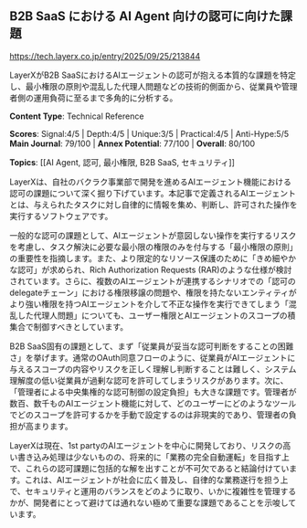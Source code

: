 ## B2B SaaS における AI Agent 向けの認可に向けた課題

https://tech.layerx.co.jp/entry/2025/09/25/213844

LayerXがB2B SaaSにおけるAIエージェントの認可が抱える本質的な課題を特定し、最小権限の原則や混乱した代理人問題などの技術的側面から、従業員や管理者側の運用負荷に至るまで多角的に分析する。

**Content Type**: Technical Reference

**Scores**: Signal:4/5 | Depth:4/5 | Unique:3/5 | Practical:4/5 | Anti-Hype:5/5
**Main Journal**: 79/100 | **Annex Potential**: 77/100 | **Overall**: 80/100

**Topics**: [[AI Agent, 認可, 最小権限, B2B SaaS, セキュリティ]]

LayerXは、自社のバクラク事業部で開発を進めるAIエージェント機能における認可の課題について深く掘り下げています。本記事で定義されるAIエージェントとは、与えられたタスクに対し自律的に情報を集め、判断し、許可された操作を実行するソフトウェアです。

一般的な認可の課題として、AIエージェントが意図しない操作を実行するリスクを考慮し、タスク解決に必要な最小限の権限のみを付与する「最小権限の原則」の重要性を指摘します。また、より限定的なリソース保護のために「きめ細やかな認可」が求められ、Rich Authorization Requests (RAR)のような仕様が検討されています。さらに、複数のAIエージェントが連携するシナリオでの「認可のdelegateチェーン」における権限移譲の問題や、権限を持たないエンティティがより強い権限を持つAIエージェントを介して不正な操作を実行できてしまう「混乱した代理人問題」についても、ユーザー権限とAIエージェントのスコープの積集合で制御すべきとしています。

B2B SaaS固有の課題として、まず「従業員が妥当な認可判断をすることの困難さ」を挙げます。通常のOAuth同意フローのように、従業員がAIエージェントに与えるスコープの内容やリスクを正しく理解し判断することは難しく、システム理解度の低い従業員が過剰な認可を許可してしまうリスクがあります。次に、「管理者による中央集権的な認可制御の設定負担」も大きな課題です。管理者が数百、数千ものAIエージェント機能に対して、どのユーザーにどのようなツールでどのスコープを許可するかを手動で設定するのは非現実的であり、管理者の負担が高まります。

LayerXは現在、1st partyのAIエージェントを中心に開発しており、リスクの高い書き込み処理は少ないものの、将来的に「業務の完全自動運転」を目指す上で、これらの認可課題に包括的な解を出すことが不可欠であると結論付けています。これは、AIエージェントが社会に広く普及し、自律的な業務遂行を担う上で、セキュリティと運用のバランスをどのように取り、いかに複雑性を管理するかが、開発者にとって避けては通れない極めて重要な課題であることを示唆しています。